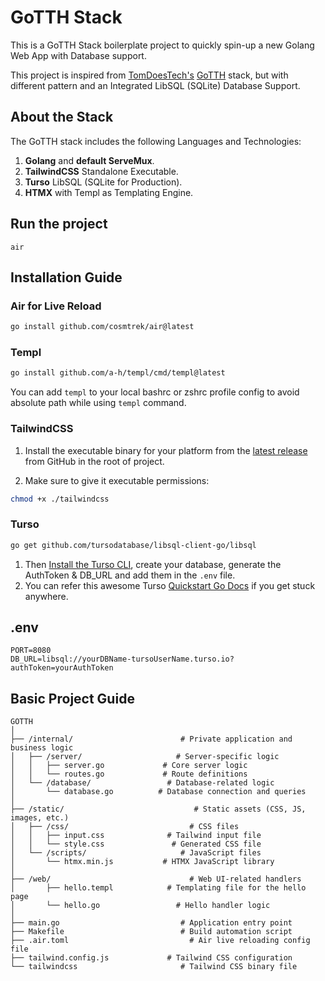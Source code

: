 # GoTTH Stack

This is a GoTTH Stack boilerplate project to quickly spin-up a new Golang Web App with Database support.

This project is inspired from [TomDoesTech's](https://github.com/TomDoesTech) [GoTTH](https://github.com/TomDoesTech/GOTTH) stack, but with different pattern and an Integrated LibSQL (SQLite) Database Support.

## About the Stack

The GoTTH stack includes the following Languages and Technologies:

1. **Golang** and **default ServeMux**.
2. **TailwindCSS** Standalone Executable.
3. **Turso** LibSQL (SQLite for Production).
4. **HTMX** with Templ as Templating Engine.

## Run the project

```
air
```

## Installation Guide

### Air for Live Reload

```bash
go install github.com/cosmtrek/air@latest
```

### Templ

```bash
go install github.com/a-h/templ/cmd/templ@latest
```

You can add `templ` to your local bashrc or zshrc profile config to avoid absolute path while using `templ` command.

### TailwindCSS

1. Install the executable binary for your platform from the [latest release](https://github.com/tailwindlabs/tailwindcss/releases/latest) from GitHub in the root of project.

2. Make sure to give it executable permissions:

```bash
chmod +x ./tailwindcss
```

### Turso

```bash
go get github.com/tursodatabase/libsql-client-go/libsql
```

1. Then [Install the Turso CLI](https://docs.turso.tech/quickstart), create your database, generate the AuthToken & DB_URL and add them in the `.env` file.
2. You can refer this awesome Turso [Quickstart Go Docs](https://docs.turso.tech/sdk/go/quickstart) if you get stuck anywhere.

## .env

```
PORT=8080
DB_URL=libsql://yourDBName-tursoUserName.turso.io?authToken=yourAuthToken
```

## Basic Project Guide

```
GOTTH
│
├── /internal/                        # Private application and business logic
│   ├── /server/                     # Server-specific logic
│   │   ├── server.go             # Core server logic
│   │   └── routes.go             # Route definitions
│   └── /database/                 # Database-related logic
│       └── database.go          # Database connection and queries
│
├── /static/                             # Static assets (CSS, JS, images, etc.)
│   ├── /css/                           # CSS files
│   │   ├── input.css              # Tailwind input file
│   │   └── style.css               # Generated CSS file
│   └── /scripts/                     # JavaScript files
│       └── htmx.min.js           # HTMX JavaScript library
│
├── /web/                               # Web UI-related handlers
│       ├── hello.templ            # Templating file for the hello page
│       └── hello.go                 # Hello handler logic
│
├── main.go                           # Application entry point
├── Makefile                          # Build automation script
├── .air.toml                           # Air live reloading config file
├── tailwind.config.js             # Tailwind CSS configuration
└── tailwindcss                       # Tailwind CSS binary file
```
